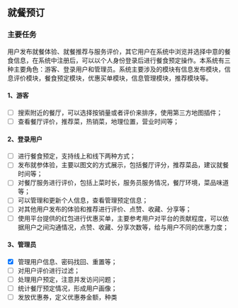 ## 就餐预订
### 主要任务
用户发布就餐体验、就餐推荐与服务评价，其它用户在系统中浏览并选择中意的餐食信息，在系统中注册后，可以以个人身份登录后进行餐食预定操作。本系统有三种主要角色：游客、登录用户和管理员。系统主要涉及的模块有信息发布模块，信息评价模块，餐食预定模块，优惠买单模块，信息管理模块，推荐模块等。
  
#### 1、游客
- [ ] 搜索附近的餐厅，可以选择按销量或者评价来排序，使用第三方地图插件；
- [ ] 查看餐厅评价，推荐菜，热销菜，地理位置，营业时间等；

#### 2、登录用户
- [ ] 进行餐食预定，支持线上和线下两种方式；
- [ ] 发布就参体验，主要以图文的方式展示，包括餐厅评分，推荐菜品，建议就餐时间等；
- [ ] 对餐厅服务进行评价，包括上菜时长，服务员服务情况，餐厅环境，菜品味道等；
- [ ] 可以管理和更新个人信息，查看管理预定信息；
- [ ] 对其他用户发布的体验和推荐进行评价、点赞、收藏、分享等；
- [ ] 使用平台提供的红包进行优惠买单，主要参考用户对平台的贡献程度，可以依据用户之间沟通情况，点赞、收藏、分享次数等，给与用户不同的优惠力度；

#### 3、管理员
- [x] 管理用户信息、密码找回、重置等；
- [ ] 对用户评价进行过滤；
- [ ] 处理用户预定，注意并发访问问题；
- [ ] 统计餐厅预定情况，形成用户画像；
- [ ] 发放优惠券，定义优惠券金额，种类
